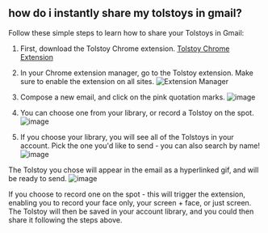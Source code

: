 ## how do i instantly share my tolstoys in gmail?

Follow these simple steps to learn how to share your Tolstoys in Gmail:

1. First, download the Tolstoy Chrome extension. [Tolstoy Chrome Extension](https://chrome.google.com/webstore/detail/tolstoy/lddobacmfjhpmcdapikgehklfonmnoeg?hl=en)
2. In your Chrome extension manager, go to the Tolstoy extension. Make sure to enable the extension on all sites. ![Extension Manager](https://downloads.intercomcdn.com/i/o/460974202/9ace16a5a5b7dde8e9d62c84/image.png)
3. Compose a new email, and click on the pink quotation marks. ![image](https://github.com/user-attachments/assets/6bbd7b84-b617-447c-a980-f07e04ef50a0)

4. You can choose one from your library, or record a Tolstoy on the spot.![image](https://github.com/user-attachments/assets/2e9b891f-e5c0-4412-befc-a3885bdba7a8)

5. If you choose your library, you will see all of the Tolstoys in your account. Pick the one you'd like to send - you can also search by name! ![image](https://github.com/user-attachments/assets/16b8a7d2-b210-41b1-9811-ce71fbe765e3)



The Tolstoy you chose will appear in the email as a hyperlinked gif, and will be ready to send. ![image](https://github.com/user-attachments/assets/b167cb97-3b46-41ed-a1f9-2888facf9faa)


If you choose to record one on the spot - this will trigger the extension, enabling you to record your face only, your screen + face, or just screen. The Tolstoy will then be saved in your account library, and you could then share it following the steps above.
